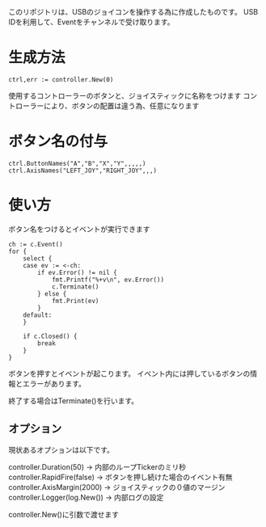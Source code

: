 このリポジトリは、USBのジョイコンを操作する為に作成したものです。
USB IDを利用して、Eventをチャンネルで受け取ります。

# 生成方法

```
ctrl,err := controller.New(0)
```

使用するコントローラーのボタンと、ジョイスティックに名称をつけます
コントローラーにより、ボタンの配置は違う為、任意になります

# ボタン名の付与

```
ctrl.ButtonNames("A","B","X","Y",,,,,)
ctrl.AxisNames("LEFT_JOY","RIGHT_JOY",,,)
```

# 使い方

ボタン名をつけるとイベントが実行できます

```
ch := c.Event()
for {
    select {
    case ev := <-ch:
        if ev.Error() != nil {
            fmt.Printf("%+v\n", ev.Error())
            c.Terminate()
        } else {
            fmt.Print(ev)
        }
    default:
    }

    if c.Closed() {
        break
    }
}
```

ボタンを押すとイベントが起こります。
イベント内には押しているボタンの情報とエラーがあります。

終了する場合はTerminate()を行います。



## オプション

現状あるオプションは以下です。

controller.Duration(50)  -> 内部のループTickerのミリ秒
controller.RapidFire(false) -> ボタンを押し続けた場合のイベント有無
controller.AxisMargin(2000)  -> ジョイスティックの０値のマージン 
controller.Logger(log.New()) -> 内部ログの設定

controller.New()に引数で渡せます
